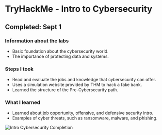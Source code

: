 # TryHackMe - Intro to Cybersecurity 

## Completed: Sept 1


### Information about the labs
- Basic foundation about the cybersecurity world.
- The importance of protecting data and systems. 

### Steps I took
- Read and evaluate the jobs and knowledge that cybersecurity can offer.
- Uses a simulation website provided by THM to hack a fake bank.
- Learned the structure of the Pre-Cybersecurity path.

### What I learned
- Learned about job opportunity, offensive, and defensive security intro.
- Examples of cyber threats, such as ransomware, malware, and phishing.

  
![Intro Cybersecurity Completion](Screenshots/Introduction_to_Cyber_Security.png)


